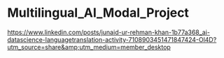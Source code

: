 # Multilingual_AI_Modal_Project
https://www.linkedin.com/posts/junaid-ur-rehman-khan-1b77a368_ai-datascience-languagetranslation-activity-7108903451471847424-Ol4D?utm_source=share&amp;utm_medium=member_desktop

